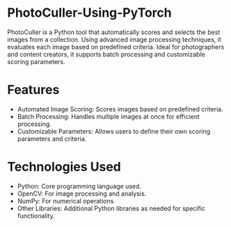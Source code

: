 # PhotoCuller-Using-PyTorch
PhotoCuller is a Python tool that automatically scores and selects the best images from a collection. Using advanced image processing techniques, it evaluates each image based on predefined criteria. Ideal for photographers and content creators, it supports batch processing and customizable scoring parameters.

# Features
* Automated Image Scoring: Scores images based on predefined criteria.
* Batch Processing: Handles multiple images at once for efficient processing.
* Customizable Parameters: Allows users to define their own scoring parameters and criteria.

# Technologies Used
* Python: Core programming language used.
* OpenCV: For image processing and analysis.
* NumPy: For numerical operations.
* Other Libraries: Additional Python libraries as needed for specific functionality.
